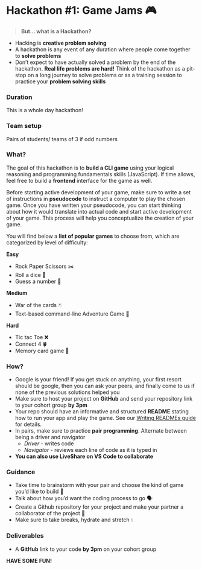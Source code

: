 # Hackathon #1: Game Jams 🎮

> **But… what is a Hackathon?**
- Hacking is **creative problem solving**
- A hackathon is any event of any duration where people come together to **solve problems**
- Don’t expect to have actually solved a problem by the end of the hackathon. **Real life problems are hard!** Think of the hackathon as a pit-stop on a long journey to solve problems or as a training session to practice your **problem solving skills**

### Duration

This is a whole day hackathon!

### Team setup

Pairs of students/ teams of 3 if odd numbers

### What?

The goal of this hackathon is to **build a CLI game** using your logical reasoning and programming fundamentals skills (JavaScript). If time allows, feel free to build a **frontend** interface for the game as well. 

Before starting active development of your game, make sure to write a set of instructions in **pseudocode** to instruct a computer to play the chosen game. Once you have written your pseudocode, you can start thinking about how it would translate into actual code and start active development of your game. This process will help you conceptualize the creation of your game. 

You will find below a **list of popular games** to choose from, which are categorized by level of difficulty: 

**Easy**

- Rock Paper Scissors ✂️
- Roll a dice 🎲
- Guess a number 🔢

**Medium**

- War of the cards 🃏
- Text-based command-line Adventure Game 🦸

**Hard**

- Tic tac Toe ❌
- Connect 4 🍀
- Memory card game 🎴

### How?

- Google is your friend! If you get stuck on anything, your first resort should be google, then you can ask your peers, and finally come to us if none of the previous solutions helped you
- Make sure to host your project on **GitHub** and send your repository link to your cohort group **by 3pm**
- Your repo should have an informative and structured **README** stating how to run your app and play the game. See our [Writing READMEs guide](https://github.com/getfutureproof/fp_guides_wiki/wiki/Writing-READMEs) for details.
- In pairs, make sure to practice **pair programming**. Alternate between being a driver and navigator
    - *Driver -* writes code
    - *Navigator* - reviews each line of code as it is typed in
- **You can also use LiveShare on VS Code to collaborate**

### Guidance

- Take time to brainstorm with your pair and choose the kind of game you’d like to build 🧠
- Talk about how you’d want the coding process to go 🗣️
- Create a Github repository for your project and make your partner a collaborator of the project 📁
- Make sure to take breaks, hydrate and stretch 💧

### Deliverables

- A  **GitHub** link to your code **by 3pm** on your cohort group

**HAVE SOME FUN!** 